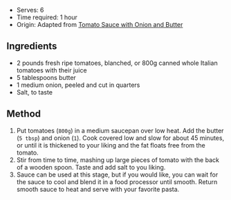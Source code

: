 * Serves: 6
* Time required: 1 hour
* Origin: Adapted from [Tomato Sauce with Onion and Butter](https://cooking.nytimes.com/recipes/1015375-tomato-sauce-with-onion-and-butter)

## Ingredients
* 2 pounds fresh ripe tomatoes, blanched, or 800g canned whole Italian tomatoes with their juice
* 5 tablespoons butter
* 1 medium onion, peeled and cut in quarters
* Salt, to taste
## Method
1. Put tomatoes (`800g`) in a medium saucepan over low heat. Add the butter (`5 tbsp`) and onion (`1`). Cook covered low and slow for about 45 minutes, or until it is thickened to your liking and the fat floats free from the tomato.
1. Stir from time to time, mashing up large pieces of tomato with the back of a wooden spoon. Taste and add salt to you liking.
1. Sauce can be used at this stage, but if you would like, you can wait for the sauce to cool and blend it in a food processor until smooth. Return smooth sauce to heat and serve with your favorite pasta.
